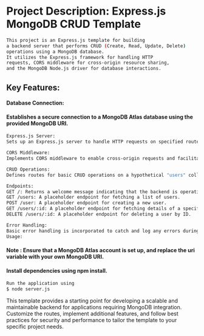 # Project Description: Express.js MongoDB CRUD Template

```bash
This project is an Express.js template for building 
a backend server that performs CRUD (Create, Read, Update, Delete) 
operations using a MongoDB database. 
It utilizes the Express.js framework for handling HTTP 
requests, CORS middleware for cross-origin resource sharing, 
and the MongoDB Node.js driver for database interactions.
```

## Key Features:

#### Database Connection:

#### Establishes a secure connection to a MongoDB Atlas database using the provided MongoDB URI. 

```bash
Express.js Server:
Sets up an Express.js server to handle HTTP requests on specified routes.
```
```bash
CORS Middleware:
Implements CORS middleware to enable cross-origin requests and facilitate communication with frontend applications.
```

```bash
CRUD Operations:
Defines routes for basic CRUD operations on a hypothetical "users" collection in the MongoDB database.
```
```bash
Endpoints:
GET /: Returns a welcome message indicating that the backend is operational.
GET /users: A placeholder endpoint for fetching a list of users.
POST /user: A placeholder endpoint for creating a new user.
GET /users/:id: A placeholder endpoint for fetching details of a specific user by ID.
DELETE /users/:id: A placeholder endpoint for deleting a user by ID.
```
```bash
Error Handling:
Basic error handling is incorporated to catch and log any errors during database connection and server operation.
Usage:
```

#### Note : Ensure that a MongoDB Atlas account is set up, and replace the uri variable with your own MongoDB URI.

#### Install dependencies using npm install.
```bash
Run the application using 
$ node server.js
```

This template provides a starting point for developing a scalable and maintainable backend for applications requiring MongoDB integration. Customize the routes, implement additional features, and follow best practices for security and performance to tailor the template to your specific project needs.
